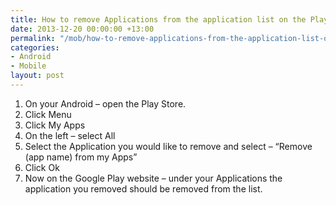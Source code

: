 ```yaml
---
title: How to remove Applications from the application list on the Play Store
date: 2013-12-20 00:00:00 +13:00
permalink: "/mob/how-to-remove-applications-from-the-application-list-on-the-play-store/"
categories:
- Android
- Mobile
layout: post
---
```


  1. On your Android – open the Play Store. 
  2. Click Menu 
  3. Click My Apps 
  4. On the left – select All 
  5. Select the Application you would like to remove and select – &#8220;Remove (app name) from my Apps&#8221; 
  6. Click Ok 
  7. Now on the Google Play website – under your Applications the application you removed should be removed from the list.
